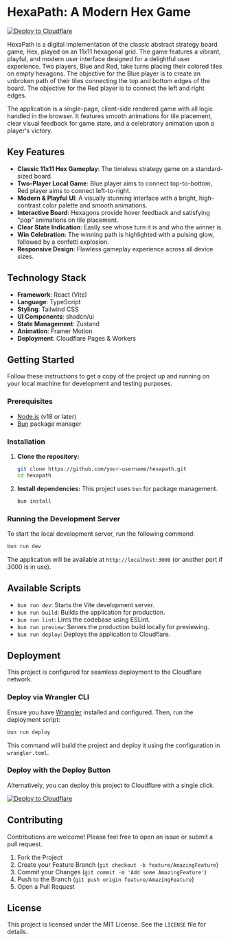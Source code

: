 # HexaPath: A Modern Hex Game

[![Deploy to Cloudflare](https://deploy.workers.cloudflare.com/button)](https://deploy.workers.cloudflare.com/?url=https://github.com/Valentinbist/generated-app-20251021-081645)

HexaPath is a digital implementation of the classic abstract strategy board game, Hex, played on an 11x11 hexagonal grid. The game features a vibrant, playful, and modern user interface designed for a delightful user experience. Two players, Blue and Red, take turns placing their colored tiles on empty hexagons. The objective for the Blue player is to create an unbroken path of their tiles connecting the top and bottom edges of the board. The objective for the Red player is to connect the left and right edges.

The application is a single-page, client-side rendered game with all logic handled in the browser. It features smooth animations for tile placement, clear visual feedback for game state, and a celebratory animation upon a player's victory.

## Key Features

-   **Classic 11x11 Hex Gameplay**: The timeless strategy game on a standard-sized board.
-   **Two-Player Local Game**: Blue player aims to connect top-to-bottom, Red player aims to connect left-to-right.
-   **Modern & Playful UI**: A visually stunning interface with a bright, high-contrast color palette and smooth animations.
-   **Interactive Board**: Hexagons provide hover feedback and satisfying "pop" animations on tile placement.
-   **Clear State Indication**: Easily see whose turn it is and who the winner is.
-   **Win Celebration**: The winning path is highlighted with a pulsing glow, followed by a confetti explosion.
-   **Responsive Design**: Flawless gameplay experience across all device sizes.

## Technology Stack

-   **Framework**: React (Vite)
-   **Language**: TypeScript
-   **Styling**: Tailwind CSS
-   **UI Components**: shadcn/ui
-   **State Management**: Zustand
-   **Animation**: Framer Motion
-   **Deployment**: Cloudflare Pages & Workers

## Getting Started

Follow these instructions to get a copy of the project up and running on your local machine for development and testing purposes.

### Prerequisites

-   [Node.js](https://nodejs.org/) (v18 or later)
-   [Bun](https://bun.sh/) package manager

### Installation

1.  **Clone the repository:**
    ```sh
    git clone https://github.com/your-username/hexapath.git
    cd hexapath
    ```

2.  **Install dependencies:**
    This project uses `bun` for package management.
    ```sh
    bun install
    ```

### Running the Development Server

To start the local development server, run the following command:

```sh
bun run dev
```

The application will be available at `http://localhost:3000` (or another port if 3000 is in use).

## Available Scripts

-   `bun run dev`: Starts the Vite development server.
-   `bun run build`: Builds the application for production.
-   `bun run lint`: Lints the codebase using ESLint.
-   `bun run preview`: Serves the production build locally for previewing.
-   `bun run deploy`: Deploys the application to Cloudflare.

## Deployment

This project is configured for seamless deployment to the Cloudflare network.

### Deploy via Wrangler CLI

Ensure you have [Wrangler](https://developers.cloudflare.com/workers/wrangler/install-and-update/) installed and configured. Then, run the deployment script:

```sh
bun run deploy
```

This command will build the project and deploy it using the configuration in `wrangler.toml`.

### Deploy with the Deploy Button

Alternatively, you can deploy this project to Cloudflare with a single click.

[![Deploy to Cloudflare](https://deploy.workers.cloudflare.com/button)](https://deploy.workers.cloudflare.com/?url=https://github.com/Valentinbist/generated-app-20251021-081645)

## Contributing

Contributions are welcome! Please feel free to open an issue or submit a pull request.

1.  Fork the Project
2.  Create your Feature Branch (`git checkout -b feature/AmazingFeature`)
3.  Commit your Changes (`git commit -m 'Add some AmazingFeature'`)
4.  Push to the Branch (`git push origin feature/AmazingFeature`)
5.  Open a Pull Request

## License

This project is licensed under the MIT License. See the `LICENSE` file for details.
